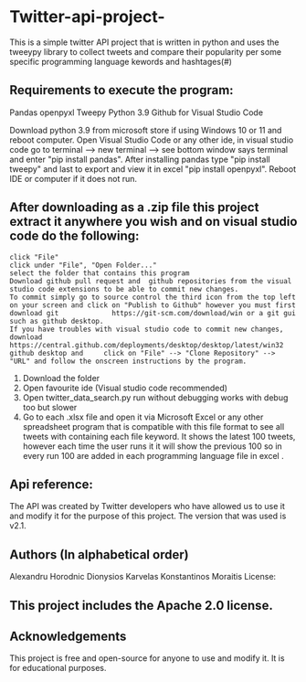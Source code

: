 # Twitter-api-project-
This is a simple twitter API project that is written in python and uses the tweeypy library to collect tweets and compare their popularity per some specific programming language kewords and hashtages(#)

## Requirements to execute the program:

Pandas
openpyxl
Tweepy
Python 3.9
Github for Visual Studio Code

Download python 3.9 from microsoft store if using Windows 10 or 11 and reboot computer.
Open Visual Studio Code or any other ide, in visual studio code go to terminal --> new terminal --> see bottom window says terminal and enter "pip install pandas". After installing pandas type "pip install tweepy" and last to export and view it in excel "pip install openpyxl". Reboot IDE or computer if it does not run. 


## After downloading as a .zip file this project extract it anywhere you wish and  on visual studio code do the following:
    click "File"
    click under "File", "Open Folder..."
    select the folder that contains this program 
    Download github pull request and  github repositories from the visual studio code extensions to be able to commit new changes. 
    To commit simply go to source control the third icon from the top left on your screen and click on "Publish to Github" however you must first download git             https://git-scm.com/download/win or a git gui such as github desktop. 
    If you have troubles with visual studio code to commit new changes, download https://central.github.com/deployments/desktop/desktop/latest/win32 github desktop and     click on "File" --> "Clone Repository" --> "URL" and follow the onscreen instructions by the program. 

1. Download the folder 
2. Open favourite ide (Visual studio code recommended)
3. Open twitter_data_search.py  run without debugging works with debug too but slower
4. Go to each .xlsx file  and open it via Microsoft Excel or any other spreadsheet program that is compatible with this file format to see all tweets with containing each file keyword. It shows the latest 100 tweets, however each time the user runs it it will show the previous 100 so in every run 100 are added in each programming language file in excel .


## Api reference:

The API was created by Twitter developers who have allowed us to use it and modify it for the purpose of this project. The version that was used is v2.1. 

## Authors (In alphabetical order)

Alexandru Horodnic
Dionysios Karvelas 
Konstantinos Moraitis 
License:

## This project includes the Apache 2.0 license. 

## Acknowledgements 

This project is free and open-source for anyone to use and modify it. It is for educational purposes. 
